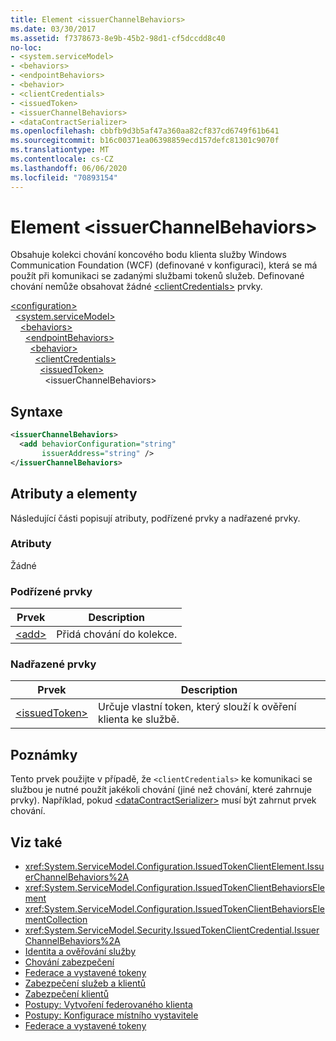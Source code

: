```yaml
---
title: Element <issuerChannelBehaviors>
ms.date: 03/30/2017
ms.assetid: f7378673-8e9b-45b2-98d1-cf5dccdd8c40
no-loc:
- <system.serviceModel>
- <behaviors>
- <endpointBehaviors>
- <behavior>
- <clientCredentials>
- <issuedToken>
- <issuerChannelBehaviors>
- <dataContractSerializer>
ms.openlocfilehash: cbbfb9d3b5af47a360aa82cf837cd6749f61b641
ms.sourcegitcommit: b16c00371ea06398859ecd157defc81301c9070f
ms.translationtype: MT
ms.contentlocale: cs-CZ
ms.lasthandoff: 06/06/2020
ms.locfileid: "70893154"
---
```

# <a name="issuerchannelbehaviors-element"></a>Element \<issuerChannelBehaviors>

Obsahuje kolekci chování koncového bodu klienta služby Windows Communication Foundation (WCF) (definované v konfiguraci), která se má použít při komunikaci se zadanými službami tokenů služeb. Definované chování nemůže obsahovat žádné [\<clientCredentials>](clientcredentials.md) prvky.

[\<configuration>](../configuration-element.md)\
&nbsp;&nbsp;[\<system.serviceModel>](system-servicemodel.md)\
&nbsp;&nbsp;&nbsp;&nbsp;[\<behaviors>](behaviors.md)\
&nbsp;&nbsp;&nbsp;&nbsp;&nbsp;&nbsp;[\<endpointBehaviors>](endpointbehaviors.md)\
&nbsp;&nbsp;&nbsp;&nbsp;&nbsp;&nbsp;&nbsp;&nbsp;[\<behavior>](behavior-of-endpointbehaviors.md)\
&nbsp;&nbsp;&nbsp;&nbsp;&nbsp;&nbsp;&nbsp;&nbsp;&nbsp;&nbsp;[\<clientCredentials>](clientcredentials.md)\
&nbsp;&nbsp;&nbsp;&nbsp;&nbsp;&nbsp;&nbsp;&nbsp;&nbsp;&nbsp;&nbsp;&nbsp;[\<issuedToken>](issuedtoken.md)\
&nbsp;&nbsp;&nbsp;&nbsp;&nbsp;&nbsp;&nbsp;&nbsp;&nbsp;&nbsp;&nbsp;&nbsp;&nbsp;&nbsp;\<issuerChannelBehaviors>

## <a name="syntax"></a>Syntaxe

```xml
<issuerChannelBehaviors>
  <add behaviorConfiguration="string"
       issuerAddress="string" />
</issuerChannelBehaviors>
```

## <a name="attributes-and-elements"></a>Atributy a elementy

Následující části popisují atributy, podřízené prvky a nadřazené prvky.

### <a name="attributes"></a>Atributy

Žádné

### <a name="child-elements"></a>Podřízené prvky

|Prvek|Description|
|-------------|-----------------|
|[\<add>](add-of-issuerchannelbehaviors.md)|Přidá chování do kolekce.|

### <a name="parent-elements"></a>Nadřazené prvky

|Prvek|Description|
|-------------|-----------------|
|[\<issuedToken>](issuedtoken.md)|Určuje vlastní token, který slouží k ověření klienta ke službě.|

## <a name="remarks"></a>Poznámky

Tento prvek použijte v případě, že `<clientCredentials>` ke komunikaci se službou je nutné použít jakékoli chování (jiné než chování, které zahrnuje prvky). Například, pokud [\<dataContractSerializer>](datacontractserializer-element.md) musí být zahrnut prvek chování.

## <a name="see-also"></a>Viz také

- <xref:System.ServiceModel.Configuration.IssuedTokenClientElement.IssuerChannelBehaviors%2A>
- <xref:System.ServiceModel.Configuration.IssuedTokenClientBehaviorsElement>
- <xref:System.ServiceModel.Configuration.IssuedTokenClientBehaviorsElementCollection>
- <xref:System.ServiceModel.Security.IssuedTokenClientCredential.IssuerChannelBehaviors%2A>
- [Identita a ověřování služby](../../../wcf/feature-details/service-identity-and-authentication.md)
- [Chování zabezpečení](../../../wcf/feature-details/security-behaviors-in-wcf.md)
- [Federace a vystavené tokeny](../../../wcf/feature-details/federation-and-issued-tokens.md)
- [Zabezpečení služeb a klientů](../../../wcf/feature-details/securing-services-and-clients.md)
- [Zabezpečení klientů](../../../wcf/securing-clients.md)
- [Postupy: Vytvoření federovaného klienta](../../../wcf/feature-details/how-to-create-a-federated-client.md)
- [Postupy: Konfigurace místního vystavitele](../../../wcf/feature-details/how-to-configure-a-local-issuer.md)
- [Federace a vystavené tokeny](../../../wcf/feature-details/federation-and-issued-tokens.md)
